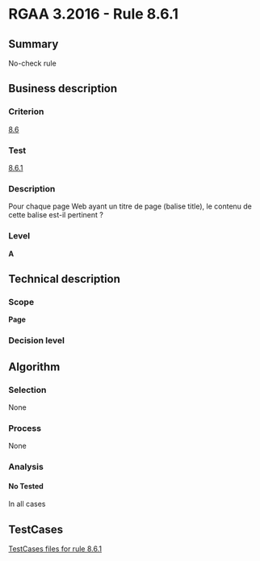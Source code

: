 # RGAA 3.2016 - Rule 8.6.1

## Summary
No-check rule


## Business description

### Criterion
[8.6](http://references.modernisation.gouv.fr/rgaa-accessibilite/criteres.html#crit-8-6)

### Test
[8.6.1](http://references.modernisation.gouv.fr/rgaa-accessibilite/criteres.html#test-8-6-1)

### Description
Pour chaque page Web ayant un titre de page (balise title), le contenu de cette balise est-il pertinent ?

### Level
**A**


## Technical description

### Scope
**Page**

### Decision level


## Algorithm

### Selection
None

### Process
None

### Analysis

#### No Tested
In all cases


##  TestCases

[TestCases files for rule 8.6.1](https://github.com/Asqatasun/Asqatasun/tree/RGAA_3.2016/rules/rules-rgaa3.2016/src/test/resources/testcases/rgaa32016/Rgaa32016Rule080601/)



